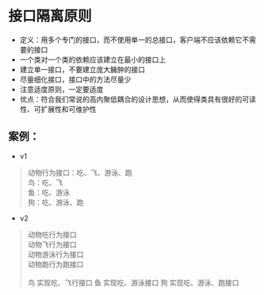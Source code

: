 # 接口隔离原则

- 定义：用多个专门的接口，而不使用单一的总接口，客户端不应该依赖它不需要的接口
- 一个类对一个类的依赖应该建立在最小的接口上
- 建立单一接口，不要建立庞大臃肿的接口
- 尽量细化接口，接口中的方法尽量少
- 注意适度原则，一定要适度
- 优点：符合我们常说的高内聚低耦合的设计思想，从而使得类具有很好的可读性、可扩展性和可维护性

## 案例：
- v1
> 动物行为接口：吃、飞、游泳、跑<br>
> 鸟：吃、飞<br>
> 鱼：吃、游泳<br>
> 狗：吃、游泳、跑<br>

- v2
> 动物吃行为接口<br>
> 动物飞行为接口<br>
> 动物游泳行为接口<br>
> 动物跑行为跑接口<br>
> <br>
> 鸟 实现吃、飞行接口
> 鱼 实现吃、游泳接口
> 狗 实现吃、游泳、跑接口